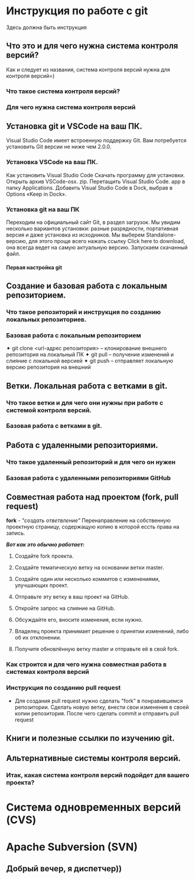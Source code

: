 # Инструкция по работе с git
Здесь должна быть инструкция

## Что это и для чего нужна система контроля версий?

Как и следует из названия, система контроля версий нужна для контроля версий=)

### Что такое система контроля версий?

### Для чего нужна система контроля версий

## Установка git и VSCode на ваш ПК.
Visual Studio Code имеет встроенную поддержку Git. Вам потребуется установить Git версии не ниже чем 2.0.0.

### Установка VSCode на ваш ПК.
Как установить Visual Studio Code
Скачать программу для установки.
Открыть архив VSCode-osx. zip.
Перетащить Visual Studio Code. app в папку Applications.
Добавить Visual Studio Code в Dock, выбрав в Options «Keep in Dock».

### Установка git на ваш ПК
Переходим на официальный сайт Git, в раздел загрузок. Мы увидим несколько вариантов установки: разные разрядности, портативная версия и даже установка из исходников. Мы выберем Standalone-версию, для этого проще всего нажать ссылку Click here to download, она всегда ведет на самую актуальную версию. Запускаем скачанный файл.

#### Первая настройка git

## Создание и базовая работа с локальным репозиторием.

### Что такое репозиторий и инструкция по созданию локальных репозиториев.

### Базовая работа с локальным репозиторием
✦	git clone <url-адрес репозитория> – клонирование внешнего репозитория на  локальный ПК
✦	git pull – получение изменений и слияние с локальной версией
✦	git push – отправляет локальную версию репозитория на внешний

## Ветки. Локальная работа с ветками в git.

### Что такое ветки и для чего они нужны при работе с системой контроля версий.

### Базовая работа с ветками в git.

## Работа с удаленными репозиториями.

### Что такое удаленный репозиторий и для чего он нужен

### Базовая работа с удаленными репозиториями GitHub

## Совместная работа над проектом (fork, pull request)

**fork** - _"создать ответвление"_ Перенаправление на собственную проектную страницу, содержащую копию в которой ессть права на запись.

_**Вот как это обычно работает:**_

1. Создайте fork проекта.

2. Создайте тематическую ветку на основании ветки master.

3. Создайте один или несколько коммитов с изменениями, улучшающих проект.

4. Отправьте эту ветку в ваш проект на GitHub.

5. Откройте запрос на слияние на GitHub.

6. Обсуждайте его, вносите изменения, если нужно.

7. Владелец проекта принимает решение о принятии изменений, либо об их отклонении.

8. Получите обновлённую ветку master и отправьте её в свой fork.


### Как строится и для чего нужна совместная работа в системах контроля версий

### Инструкция по созданию pull request

* Для создания pull request нужно сделать "fork"  в понравившемся репозитории. Сделать новую ветку, внести свои изменения в своей копии репозитория. После чего сделать commit и отправить pull request

## Книги и полезные ссылки по изучению git.

## Альтернативные системы контроля версий.

### Итак, какая система контроля версий подойдет для вашего проекта?

# Система одновременных версий (CVS)

# Apache Subversion (SVN)

## Добрый вечер, я диспетчер))